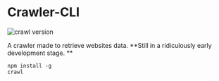 # Crawler-CLI
![crawl version](https://img.shields.io/badge/crawl--cli-unpublished-red.svg)

A crawler made to retrieve websites data.
**Still in a ridiculously early development stage. **

    npm install -g
    crawl